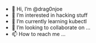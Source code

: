 - 👋 Hi, I’m @drag0njoe
- 👀 I’m interested in hacking stuff
- 🌱 I’m currently learning kubectl
- 💞️ I’m looking to collaborate on ...
- 📫 How to reach me ...

<!---
drag0njoe/drag0njoe is a ✨ special ✨ repository because its `README.md` (this file) appears on your GitHub profile.
You can click the Preview link to take a look at your changes.
--->
